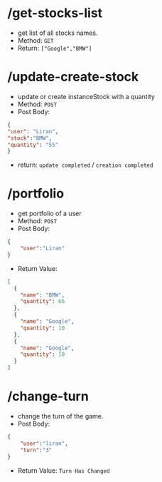 # /get-stocks-list
   - get list of all stocks names.
   - Method: `GET`
   - Return: `["Google","BMW"]`

# /update-create-stock
 - update or create instanceStock with a quantity
 - Method: `POST`
 - Post Body: 
 ```json
 {
"user": "Liran",
"stock":"BMW",
"quantity": "55"
}
 ```
- return: `update completed` / `creation completed`

# /portfolio
- get portfolio of a user
- Method: `POST`
- Post Body:
```json
{
	"user":"Liran"
}
```
- Return Value:
```json
[
  {
    "name": "BMW",
    "quantity": 66
  },
  {
    "name": "Google",
    "quantity": 10
  },
  {
    "name": "Google",
    "quantity": 10
  }
]
```
# /change-turn
- change the turn of the game.
- Post Body:
```json
{
    "user":"liran",
    "turn":"3"
}
```
- Return Value: `Turn Has Changed`